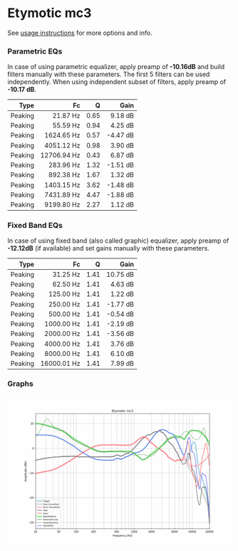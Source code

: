 # Etymotic mc3
See [usage instructions](https://github.com/jaakkopasanen/AutoEq#usage) for more options and info.

### Parametric EQs
In case of using parametric equalizer, apply preamp of **-10.16dB** and build filters manually
with these parameters. The first 5 filters can be used independently.
When using independent subset of filters, apply preamp of **-10.17 dB**.

| Type    | Fc          |    Q | Gain     |
|--------:|------------:|-----:|---------:|
| Peaking | 21.87 Hz    | 0.65 | 9.18 dB  |
| Peaking | 55.59 Hz    | 0.94 | 4.25 dB  |
| Peaking | 1624.65 Hz  | 0.57 | -4.47 dB |
| Peaking | 4051.12 Hz  | 0.98 | 3.90 dB  |
| Peaking | 12706.94 Hz | 0.43 | 6.87 dB  |
| Peaking | 283.96 Hz   | 1.32 | -1.51 dB |
| Peaking | 892.38 Hz   | 1.67 | 1.32 dB  |
| Peaking | 1403.15 Hz  | 3.62 | -1.48 dB |
| Peaking | 7431.89 Hz  | 4.47 | -1.88 dB |
| Peaking | 9199.80 Hz  | 2.27 | 1.12 dB  |

### Fixed Band EQs
In case of using fixed band (also called graphic) equalizer, apply preamp of **-12.12dB**
(if available) and set gains manually with these parameters.

| Type    | Fc          |    Q | Gain     |
|--------:|------------:|-----:|---------:|
| Peaking | 31.25 Hz    | 1.41 | 10.75 dB |
| Peaking | 62.50 Hz    | 1.41 | 4.63 dB  |
| Peaking | 125.00 Hz   | 1.41 | 1.22 dB  |
| Peaking | 250.00 Hz   | 1.41 | -1.77 dB |
| Peaking | 500.00 Hz   | 1.41 | -0.54 dB |
| Peaking | 1000.00 Hz  | 1.41 | -2.19 dB |
| Peaking | 2000.00 Hz  | 1.41 | -3.56 dB |
| Peaking | 4000.00 Hz  | 1.41 | 3.76 dB  |
| Peaking | 8000.00 Hz  | 1.41 | 6.10 dB  |
| Peaking | 16000.01 Hz | 1.41 | 7.99 dB  |

### Graphs
![](./Etymotic%20mc3.png)